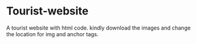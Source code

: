 # Tourist-website
A tourist website with html code.
kindly download the images and change the location for img and anchor tags.

